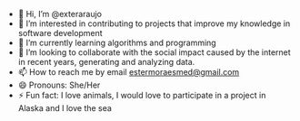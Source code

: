 - 👋 Hi, I’m @exteraraujo
- 👀 I’m interested in contributing to projects that improve my knowledge in software development
- 🌱 I’m currently learning algorithms and programming
- 💞️ I’m looking to collaborate with the social impact caused by the internet in recent years, generating and analyzing data.
- 📫 How to reach me by email estermoraesmed@gmail.com
- 😄 Pronouns: She/Her
- ⚡ Fun fact: I love animals, I would love to participate in a project in Alaska and I love the sea

<!---
exteraraujo/exteraraujo is a ✨ special ✨ repository because its `README.md` (this file) appears on your GitHub profile.
You can click the Preview link to take a look at your changes.
--->
